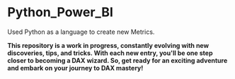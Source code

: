 # Python_Power_BI
Used Python as a language to create new Metrics.

**This repository is a work in progress, constantly evolving with new discoveries, tips, and tricks. With each new entry, you'll be one step closer to becoming a DAX wizard.
So, get ready for an exciting adventure and embark on your journey to DAX mastery!**
